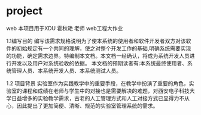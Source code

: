# project
web
本项目用于XDU 霍秋艳 老师 web工程大作业

1.1编写目的
编写该需求规格说明为了使本系统的使用者和软件开发者双方对该软件的初始规定有一个共同的理解，使之对整个开发工作的基础,明确系统需要实现的功能，确定需求边界。特编制本文档。本文档一经确认，将成为系统开发人员进行开发以及用户对系统验收的依据。
本文档的预期读者有:本系统最终使用者、系统管理人员、本系统开发人员、本系统测试人员。

1.2 项目背景
实验室作为实践教学中的重要手段，在教学中扮演了重要的角色，实验室的课程和成绩在老师与学生中的对接也是需要解决的难题，对西安电子科技大学日益增多的实验教学需求，古老的人工管理方式和人工对接方式已显得力不从心，因此提出了更加简便、清晰、规范的实验室管理系统的需求。



